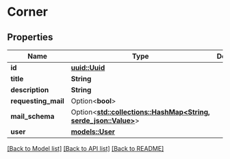 # Corner

## Properties

Name | Type | Description | Notes
------------ | ------------- | ------------- | -------------
**id** | [**uuid::Uuid**](uuid::Uuid.md) |  | 
**title** | **String** |  | 
**description** | **String** |  | 
**requesting_mail** | Option<**bool**> |  | [optional]
**mail_schema** | Option<[**std::collections::HashMap<String, serde_json::Value>**](serde_json::Value.md)> |  | [optional]
**user** | [**models::User**](User.md) |  | 

[[Back to Model list]](../README.md#documentation-for-models) [[Back to API list]](../README.md#documentation-for-api-endpoints) [[Back to README]](../README.md)


